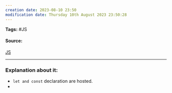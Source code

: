 ```yaml
---
creation date: 2023-08-10 23:50
modification date: Thursday 10th August 2023 23:50:28
---
```


**Tags:** #JS 

#### Source:
[JS](https://www.youtube.com/watch?v=BNC6slYCj50&list=PLlasXeu85E9cQ32gLCvAvr9vNaUccPVNP&index=9)

--------------------------------------

### Explanation about it:

* `let and const` declaration are hosted.
* 
